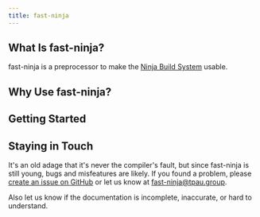 ```yaml
---
title: fast-ninja
---
```

## What Is fast-ninja?

fast-ninja is a preprocessor to make the [Ninja Build System](https://ninja-build.org) usable.

## Why Use fast-ninja?

## Getting Started

## Staying in Touch

It's an old adage that it's never the compiler's fault, but since fast-ninja is still young, bugs and misfeatures are likely. If you found a problem, please [create an issue on GitHub](https://github.com/T-Pau/fast-ninja/issues/new/choose) or let us know at [fast-ninja@tpau.group](mailto:fast-ninja@tpau.group).

Also let us know if the documentation is incomplete, inaccurate, or hard to understand.
